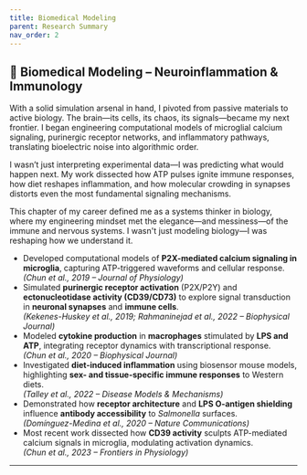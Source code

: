```yaml
---
title: Biomedical Modeling
parent: Research Summary
nav_order: 2
---
```


## 🧠 Biomedical Modeling – Neuroinflammation & Immunology

With a solid simulation arsenal in hand, I pivoted from passive materials to active biology. The brain—its cells, its chaos, its signals—became my next frontier. I began engineering computational models of microglial calcium signaling, purinergic receptor networks, and inflammatory pathways, translating bioelectric noise into algorithmic order.

I wasn’t just interpreting experimental data—I was predicting what would happen next. My work dissected how ATP pulses ignite immune responses, how diet reshapes inflammation, and how molecular crowding in synapses distorts even the most fundamental signaling mechanisms.

This chapter of my career defined me as a systems thinker in biology, where my engineering mindset met the elegance—and messiness—of the immune and nervous systems. I wasn't just modeling biology—I was reshaping how we understand it.

- Developed computational models of **P2X-mediated calcium signaling in microglia**, capturing ATP-triggered waveforms and cellular response.  
  *(Chun et al., 2019 – Journal of Physiology)*  
- Simulated **purinergic receptor activation** (P2X/P2Y) and **ectonucleotidase activity (CD39/CD73)** to explore signal transduction in **neuronal synapses** and **immune cells**.  
  *(Kekenes-Huskey et al., 2019; Rahmaninejad et al., 2022 – Biophysical Journal)*
- Modeled **cytokine production** in **macrophages** stimulated by **LPS and ATP**, integrating receptor dynamics with transcriptional response.  
  *(Chun et al., 2020 – Biophysical Journal)*
- Investigated **diet-induced inflammation** using biosensor mouse models, highlighting **sex- and tissue-specific immune responses** to Western diets.  
  *(Talley et al., 2022 – Disease Models & Mechanisms)*
- Demonstrated how **receptor architecture** and **LPS O-antigen shielding** influence **antibody accessibility** to *Salmonella* surfaces.  
  *(Domínguez-Medina et al., 2020 – Nature Communications)*
- Most recent work dissected how **CD39 activity** sculpts ATP-mediated calcium signals in microglia, modulating activation dynamics.  
  *(Chun et al., 2023 – Frontiers in Physiology)*

---